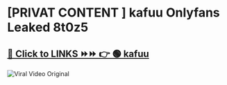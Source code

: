 
 # [PRIVAT CONTENT ] kafuu Onlyfans Leaked 8t0z5

## <h2><a href="https://clipsfans.com/kafuu&ref=git">🔗 Click to LINKS ⏩⏩ 👉 🟢 kafuu </a></h2>

<a href="https://clipsfans.com/kafuu&ref=git" rel="nofollow" data-target="animated-image.originalLink"><img src="https://i.ibb.co.com/xMMVF88/686577567.gif" alt="Viral Video Original" style="max-width: 100%; display: inline-block;" data-target="animated-image.originalImage"></a>

